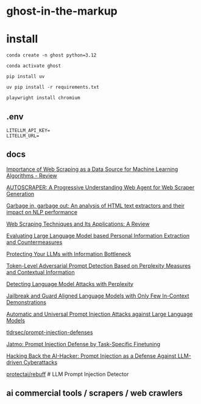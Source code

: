 # ghost-in-the-markup


# install

```
conda create -n ghost python=3.12
```

```
conda activate ghost
```

```
pip install uv
```

```
uv pip install -r requirements.txt
```

```
playwright install chromium
```


## .env

```
LITELLM_API_KEY=
LITELLM_URL=
```


## docs

[Importance of Web Scraping as a Data Source for Machine Learning Algorithms - Review](https://ieeexplore.ieee.org/stamp/stamp.jsp?arnumber=10253502)

[AUTOSCRAPER: A Progressive Understanding Web Agent for Web Scraper Generation](https://aclanthology.org/2024.emnlp-main.141.pdf)

[Garbage in, garbage out: An analysis of HTML text extractors and their impact on NLP performance](https://ieeexplore.ieee.org/stamp/stamp.jsp?arnumber=10214756)

[Web Scraping Techniques and Its Applications: A Review](https://ieeexplore.ieee.org/stamp/stamp.jsp?arnumber=10351298)

[Evaluating Large Language Model based Personal Information Extraction and Countermeasures](https://arxiv.org/pdf/2408.07291)

[Protecting Your LLMs with Information Bottleneck](https://arxiv.org/pdf/2404.13968)

[Token-Level Adversarial Prompt Detection Based on Perplexity Measures and Contextual Information](https://arxiv.org/abs/2311.11509)

[Detecting Language Model Attacks with Perplexity](https://arxiv.org/abs/2308.14132)

[Jailbreak and Guard Aligned Language Models
with Only Few In-Context Demonstrations](https://arxiv.org/pdf/2310.06387)

[Automatic and Universal Prompt Injection Attacks against Large Language Models](https://arxiv.org/abs/2403.04957)

[tldrsec/prompt-injection-defenses](https://github.com/tldrsec/prompt-injection-defenses?tab=readme-ov-file)

[Jatmo: Prompt Injection Defense by Task-Specific Finetuning](https://arxiv.org/pdf/2312.17673)

[Hacking Back the AI-Hacker: Prompt Injection as a Defense Against LLM-driven Cyberattacks](https://arxiv.org/pdf/2410.20911)

[protectai/rebuff](https://github.com/protectai/rebuff) # LLM Prompt Injection Detector

## ai commercial tools / scrapers / web crawlers 